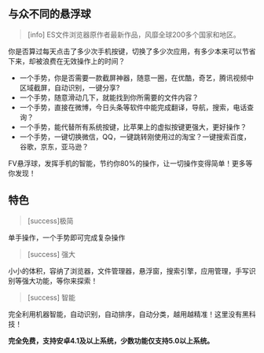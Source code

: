 ## 与众不同的悬浮球
>[info] ES文件浏览器原作者最新作品，风靡全球200多个国家和地区。

你是否算过每天点击了多少次手机按键，切换了多少次应用，有多少本来可以节省下来，却被浪费在无效操作上的时间？

* 一个手势，你是否需要一款截屏神器，随意一圈，在优酷，奇艺，腾讯视频中区域截屏，自动识别，一键分享?
* 一个手势，随意滑动几下，就能找到你所需要的文件内容？
* 一个手势，直接在微博，今日头条等软件中能完成翻译，导航，搜索，电话查询？
* 一个手势，能代替所有系统按键，比苹果上的虚拟按键更强大，更好操作？
* 一个手势，一键切换微信，QQ，一键跳转刚使用过的淘宝？一键搜索百度，谷歌，京东，亚马逊？

FV悬浮球，发挥手机的智能，节约你80%的操作，让一切操作变得简单！更多等你发现！

## 特色
>[success]极简

单手操作，一个手势即可完成复杂操作

>[success] 强大

小小的体积，容纳了浏览器，文件管理器，悬浮窗，搜索引擎，应用管理，手写识别等强大功能，等你来探索！

>[success] 智能
>
完全利用机器智能，自动识别，自动排序，自动分类，越用越精准！这里没有黑科技！

**完全免费，支持安卓4.1及以上系统，少数功能仅支持5.0以上系统。**